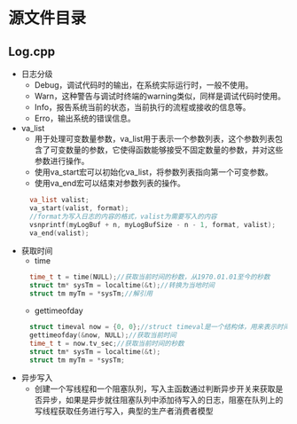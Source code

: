 # 源文件目录
## Log.cpp
* 日志分级
  * Debug，调试代码时的输出，在系统实际运行时，一般不使用。
  * Warn，这种警告与调试时终端的warning类似，同样是调试代码时使用。
  * Info，报告系统当前的状态，当前执行的流程或接收的信息等。
  * Erro，输出系统的错误信息。
* va_list
  * 用于处理可变数量参数，va_list用于表示一个参数列表，这个参数列表包含了可变数量的参数，它使得函数能够接受不固定数量的参数，并对这些参数进行操作。
  * 使用va_start宏可以初始化va_list，将参数列表指向第一个可变参数。
  * 使用va_end宏可以结束对参数列表的操作。
  ~~~c
    va_list valist;
    va_start(valist, format);
    //format为写入日志的内容的格式，valist为需要写入的内容
    vsnprintf(myLogBuf + n, myLogBufSize - n - 1, format, valist);
    va_end(valist);
  ~~~
* 获取时间
  * time
  ~~~c
    time_t t = time(NULL);//获取当前时间的秒数，从1970.01.01至今的秒数
    struct tm* sysTm = localtime(&t);//转换为当地时间
    struct tm myTm = *sysTm;//解引用
  ~~~
  * gettimeofday
  ~~~c
    struct timeval now = {0, 0};//struct timeval是一个结构体，用来表示时间值，包括秒数和微秒数
    gettimeofday(&now, NULL);//获取当前时间
    time_t t = now.tv_sec;//获取当前时间的秒数
    struct tm* sysTm = localtime(&t);
    struct tm myTm = *sysTm;
  ~~~
* 异步写入
  * 创建一个写线程和一个阻塞队列，写入主函数通过判断异步开关来获取是否异步，如果是异步就往阻塞队列中添加待写入的日志，阻塞在队列上的写线程获取任务进行写入，典型的生产者消费者模型
